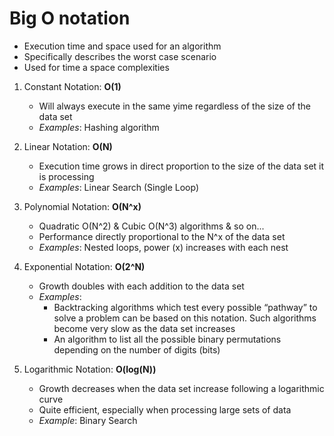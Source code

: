 <!-- https://www.101computing.net/big-o-notation/ -->

# Big O notation
- Execution time and space used for an algorithm
- Specifically describes the worst case scenario
- Used for time a space complexities



1. Constant Notation: **O(1)**
    - Will always execute in the same yime regardless of the size of the data set
    - *Examples*: Hashing algorithm

1. Linear Notation: **O(N)**
    - Execution time grows in direct proportion to the size of the data set it is processing
    - *Examples*: Linear Search (Single Loop)

1. Polynomial Notation: **O(N^x)**
    - Quadratic O(N^2) & Cubic O(N^3) algorithms & so on...
    - Performance directly proportional to the N^x of the data set
    - *Examples*: Nested loops, power (x) increases with each nest

1. Exponential Notation: **O(2^N)**
    - Growth doubles with each addition to the data set
    - *Examples*: 
      - Backtracking algorithms which test every possible “pathway” to solve a problem can be based on this notation. Such algorithms become very slow as the data set increases
      - An algorithm to list all the possible binary permutations depending on the number of digits (bits)

1. Logarithmic Notation: **O(log(N))**
    - Growth decreases when the data set increase following a logarithmic curve
    - Quite efficient, especially when processing large sets of data
    - *Example*: Binary Search